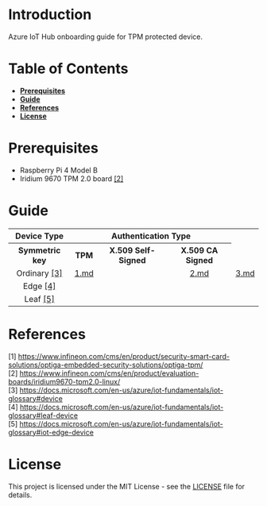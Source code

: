 # Introduction

Azure IoT Hub onboarding guide for TPM protected device.

# Table of Contents

- **[Prerequisites](#prerequisites)**
- **[Guide](#guide)**
- **[References](#references)**
- **[License](#license)**

# Prerequisites

- Raspberry Pi 4 Model B
- Iridium 9670 TPM 2.0 board [[2]](#2)

# Guide

<table>
<tr>
    <th>Device Type</th>
    <th colspan="3">Authentication Type</th>
</tr>
<tr>
    <th>Symmetric key</th>
    <th>TPM</th>
    <th>X.509 Self-Signed</th>
    <th>X.509 CA Signed</th>
</tr>
<tr>
    <td align="center">Ordinary <a href="#3">[3]</a></td>
    <td align="center"><a href="docs/1.md">1.md</a></td>
    <td align="center"></td>
    <td align="center"><a href="docs/2.md">2.md</a></td>
    <td align="center"><a href="docs/3.md">3.md</a></td>
</tr>
<tr>
    <td align="center">Edge <a href="#4">[4]</a></td>
    <td align="center"></td>
    <td align="center"></td>
    <td align="center"></td>
    <td align="center"></td>
</tr>
<tr>
    <td align="center">Leaf <a href="#5">[5]</a></td>
    <td align="center"></td>
    <td align="center"></td>
    <td align="center"></td>
    <td align="center"></td>
</tr>
</table>

# References

<a id="1">[1] https://www.infineon.com/cms/en/product/security-smart-card-solutions/optiga-embedded-security-solutions/optiga-tpm/</a> <br>
<a id="2">[2] https://www.infineon.com/cms/en/product/evaluation-boards/iridium9670-tpm2.0-linux/</a> <br>
<a id="3">[3] https://docs.microsoft.com/en-us/azure/iot-fundamentals/iot-glossary#device</a> <br>
<a id="4">[4] https://docs.microsoft.com/en-us/azure/iot-fundamentals/iot-glossary#leaf-device</a> <br>
<a id="5">[5] https://docs.microsoft.com/en-us/azure/iot-fundamentals/iot-glossary#iot-edge-device</a> <br>

# License

This project is licensed under the MIT License - see the [LICENSE](LICENSE) file for details.

